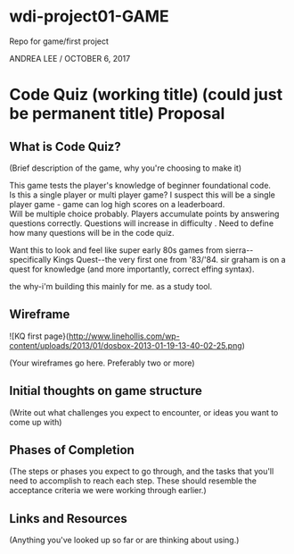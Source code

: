 # wdi-project01-GAME
Repo for game/first project


ANDREA LEE / OCTOBER 6, 2017

# Code Quiz (working title)  (could just be permanent title) Proposal


## What is Code Quiz?

(Brief description of the game, why you're choosing to make it)

This game tests the player's knowledge of beginner foundational code.  
Is this a single player or multi player game?  I suspect this will be a single player game - game can log high scores on a leaderboard.  
Will be multiple choice probably.
Players accumulate points by answering questions correctly.
Questions will increase in difficulty .
Need to define how many questions will be in the code quiz.

Want this to look and feel like super early 80s games from sierra--specifically Kings Quest--the very first one from '83/'84.
sir graham is on a quest for knowledge (and more importantly, correct effing syntax).

the why-i'm building this mainly for me.  as a study tool.  

## Wireframe
![KQ first page}(http://www.linehollis.com/wp-content/uploads/2013/01/dosbox-2013-01-19-13-40-02-25.png)


(Your wireframes go here. Preferably two or more)

## Initial thoughts on game structure

(Write out what challenges you expect to encounter, or ideas you want to come up with)

## Phases of Completion

(The steps or phases you expect to go through, and the tasks that you'll need to accomplish to reach each step. These should resemble the acceptance criteria we were working through earlier.)

## Links and Resources

(Anything you've looked up so far or are thinking about using.)



